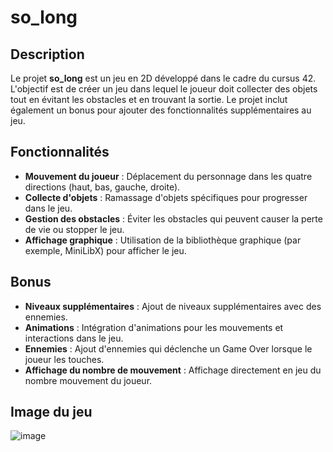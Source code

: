 # so_long

## Description

Le projet **so_long** est un jeu en 2D développé dans le cadre du cursus 42. L'objectif est de créer un jeu dans lequel le joueur doit collecter des objets tout en évitant les obstacles et en trouvant la sortie. Le projet inclut également un bonus pour ajouter des fonctionnalités supplémentaires au jeu.

## Fonctionnalités

- **Mouvement du joueur** : Déplacement du personnage dans les quatre directions (haut, bas, gauche, droite).
- **Collecte d'objets** : Ramassage d'objets spécifiques pour progresser dans le jeu.
- **Gestion des obstacles** : Éviter les obstacles qui peuvent causer la perte de vie ou stopper le jeu.
- **Affichage graphique** : Utilisation de la bibliothèque graphique (par exemple, MiniLibX) pour afficher le jeu.

## Bonus

- **Niveaux supplémentaires** : Ajout de niveaux supplémentaires avec des ennemies.
- **Animations** : Intégration d'animations pour les mouvements et interactions dans le jeu.
- **Ennemies** : Ajout d'ennemies qui déclenche un Game Over lorsque le joueur les touches.
- **Affichage du nombre de mouvement** : Affichage directement en jeu du nombre mouvement du joueur.

## Image du jeu
![image](https://github.com/user-attachments/assets/eaee8911-718c-4052-97fd-53e3d339da18)
